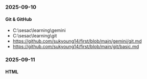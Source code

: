 ### 2025-09-10
#### Git & GitHub
- C:\sesac\learning\gemini 
- C:\sesac\learning\git 
- https://github.com/sukyoung14/first/blob/main/gemini/git.md
- https://github.com/sukyoung14/first/blob/main/git/basic.md
### 2025-09-11
#### HTML
